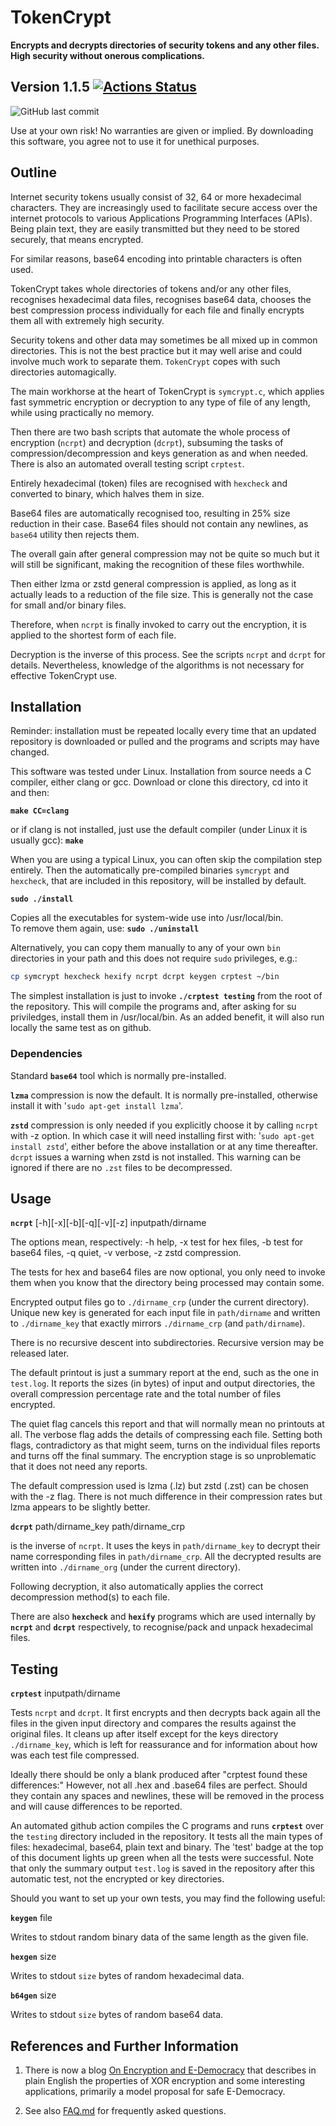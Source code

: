 # TokenCrypt

**Encrypts and decrypts directories of security tokens and any other files. High security without onerous complications.**

## Version 1.1.5  [![Actions Status](https://github.com/liborty/TokenCrypt/workflows/test/badge.svg)](https://github.com/liborty/TokenCrypt/actions) 
![GitHub last commit](https://img.shields.io/github/last-commit/liborty/TokenCrypt)

Use at your own risk! No warranties are given or implied. 
By downloading this software, you agree not to use it for unethical purposes.

## Outline

Internet security tokens usually consist of 32, 64 or more hexadecimal characters. 
They are increasingly used to facilitate secure access over the internet protocols
to various Applications Programming Interfaces (APIs). Being plain text,
they are easily transmitted but they need to be stored securely,
that means encrypted.   
  
For similar reasons, base64 encoding into printable characters is often used.

TokenCrypt takes whole directories of tokens
and/or any other files, recognises hexadecimal data files, recognises base64 data, chooses the best compression 
process individually for each file and finally encrypts them all with extremely high security.

Security tokens and other data may sometimes be 
all mixed up in common directories. This is not the best practice but 
it may well arise and could involve much work to separate them. 
`TokenCrypt` copes with such directories automagically.

The main workhorse at the heart of TokenCrypt is `symcrypt.c`, which applies fast symmetric
encryption or decryption to any type of file of any length, while using practically no memory.

Then there are two bash scripts that automate the whole process of encryption (`ncrpt`)
and decryption (`dcrpt`), subsuming the tasks of compression/decompression and keys generation as and when needed.
There is also an automated overall testing script `crptest`.

Entirely hexadecimal (token) files are recognised with `hexcheck` and converted to binary, which halves them in size. 

Base64 files are automatically recognised too, resulting in 25% size reduction in their case. Base64 files should not contain any newlines, as `base64` utility then rejects them. 

The overall gain after general compression may not be quite so much but it will still be significant, making the recognition of these files worthwhile.

Then either lzma or zstd general compression is applied, as long as it actually leads to a reduction of the file size. This is generally not  the case for small and/or binary files. 

Therefore, when  `ncrpt` is finally invoked to carry out the encryption, it is applied to the shortest form of each file.

Decryption is the inverse of this process. See the scripts `ncrpt` and `dcrpt` for details. Nevertheless, knowledge of the algorithms is not necessary for effective TokenCrypt use.

## Installation

Reminder: installation must be repeated locally every time that an updated repository is downloaded or pulled and the programs and scripts may have changed.

This software was tested under Linux. Installation from source needs a C compiler, either clang or gcc. Download or clone this directory, cd into it and then:

**`make CC=clang`**

or if clang is not installed, just use the default compiler 
(under Linux it is usually gcc): **`make`**

When you are using a typical Linux, you can often skip the compilation step entirely. Then the automatically pre-compiled binaries `symcrypt` and `hexcheck`, that are included in this repository, will be installed by default.

**`sudo ./install`**
 
Copies all the executables for system-wide use into /usr/local/bin.  
To remove them again, use: **`sudo ./uninstall`**

Alternatively, you can copy them manually to any of your own `bin` 
directories in your path and this does not require `sudo` privileges, e.g.:
```bash
cp symcrypt hexcheck hexify ncrpt dcrpt keygen crptest ~/bin
```
The simplest installation is just to invoke **`./crptest testing`** from the root of the repository.
This will compile the programs and, after asking for su priviledges, install them in /usr/local/bin.
As an added benefit, it will also run locally the same test as on github.

### Dependencies

Standard  **`base64`** tool which is normally pre-installed.  

**`lzma`** compression is now the default. It is normally pre-installed, otherwise install it with '`sudo apt-get install lzma`'.
  
**`zstd`** compression is only needed if you explicitly choose it by calling `ncrpt` with -z option. In which case it will need installing first with: '`sudo apt-get install zstd`', either before the above installation or at any time thereafter. `dcrpt` issues a warning when zstd is not installed. This warning can be ignored if there are no `.zst` files to be decompressed.

## Usage

**`ncrpt`** [-h][-x][-b][-q][-v][-z] inputpath/dirname

The options mean, respectively: -h help, -x test for hex files, -b test for base64 files, -q quiet, -v verbose, -z zstd compression. 

The tests for hex and base64 files are now optional, you only need to invoke them when you know that the directory being processed may contain some.

Encrypted output files go to `./dirname_crp` (under the current directory).
Unique new key is generated for each input file in `path/dirname` and
written to `./dirname_key` that exactly mirrors `./dirname_crp` (and `path/dirname`).

There is no recursive descent into subdirectories. Recursive version may be released later.

The default printout is just a summary report at the end, such as the one in `test.log`. It reports the sizes (in bytes) of input and output directories, the overall compression percentage rate and the total number of files encrypted.

The quiet flag cancels this report and that will normally mean no printouts at all.
The verbose flag adds the details of compressing each file. Setting both
flags, contradictory as that might seem, turns on the individual files reports and
turns off the final summary.
The encryption stage is so unproblematic that it does not need any reports.

The default compression used is lzma (.lz) but zstd (.zst) can be chosen with the -z flag.
There is not much difference in their compression rates but lzma
appears to be slightly better.

**`dcrpt`** path/dirname_key path/dirname_crp

is the inverse of `ncrpt`. It uses the keys in  `path/dirname_key` to decrypt 
their name corresponding files in `path/dirname_crp`.
All the decrypted results are written into `./dirname_org` (under the current directory).

Following decryption, it also automatically applies the correct decompression method(s) to each file.

There are also **`hexcheck`** and **`hexify`** programs which are used internally by  **`ncrpt`** and **`dcrpt`** respectively, to recognise/pack and unpack hexadecimal files.

## Testing

**`crptest`** inputpath/dirname 

Tests `ncrpt` and `dcrpt`. It first encrypts and then decrypts back again
all the files in the given input directory and compares the results against the original files.
It cleans up after itself except for the keys directory `./dirname_key`,
which is left for reassurance and for information about how was each test file compressed.

Ideally there should be only a blank produced after "crptest found these differences:" However, not all .hex and .base64 files are perfect. Should they contain any spaces and newlines, these will be removed in the process and will cause differences to be reported.

An automated github action compiles the C programs and runs **`crptest`** over the `testing` directory included in the repository.
It tests all the main types of files: hexadecimal, base64, plain text and binary. 
The 'test' badge at the top of this document lights up green 
when all the tests were successful. Note that only the summary output `test.log` is saved in the repository after this automatic test, not the encrypted or key directories.

Should you want to set up your own tests, you  may find the following useful:

**`keygen`** file

Writes to stdout random binary data of the same length as the given file.

**`hexgen`** size

Writes to stdout `size` bytes of random hexadecimal data.

**`b64gen`** size

Writes to stdout `size` bytes of random base64 data.

## References and Further Information

1. There is now a blog [On Encryption and E-Democracy](https://oldmill.cz/2020-06-10-crypt.html) that describes in plain English the properties of XOR encryption and some interesting applications, primarily a model proposal for safe E-Democracy.
  
1. See also [FAQ.md](https://github.com/liborty/TokenCrypt/blob/master/FAQ.md) for frequently asked questions.
